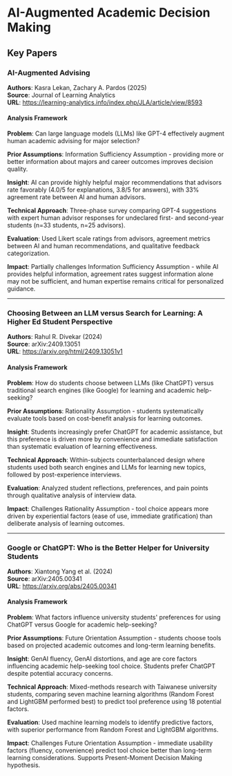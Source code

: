 # AI-Augmented Academic Decision Making

## Key Papers

### AI-Augmented Advising  
**Authors**: Kasra Lekan, Zachary A. Pardos (2025)  
**Source**: Journal of Learning Analytics  
**URL**: https://learning-analytics.info/index.php/JLA/article/view/8593

#### Analysis Framework

**Problem**: Can large language models (LLMs) like GPT-4 effectively augment human academic advising for major selection?

**Prior Assumptions**: Information Sufficiency Assumption - providing more or better information about majors and career outcomes improves decision quality.

**Insight**: AI can provide highly helpful major recommendations that advisors rate favorably (4.0/5 for explanations, 3.8/5 for answers), with 33% agreement rate between AI and human advisors.

**Technical Approach**: Three-phase survey comparing GPT-4 suggestions with expert human advisor responses for undeclared first- and second-year students (n=33 students, n=25 advisors).

**Evaluation**: Used Likert scale ratings from advisors, agreement metrics between AI and human recommendations, and qualitative feedback categorization.

**Impact**: Partially challenges Information Sufficiency Assumption - while AI provides helpful information, agreement rates suggest information alone may not be sufficient, and human expertise remains critical for personalized guidance.

---

### Choosing Between an LLM versus Search for Learning: A Higher Ed Student Perspective
**Authors**: Rahul R. Divekar (2024)  
**Source**: arXiv:2409.13051  
**URL**: https://arxiv.org/html/2409.13051v1

#### Analysis Framework

**Problem**: How do students choose between LLMs (like ChatGPT) versus traditional search engines (like Google) for learning and academic help-seeking?

**Prior Assumptions**: Rationality Assumption - students systematically evaluate tools based on cost-benefit analysis for learning outcomes.

**Insight**: Students increasingly prefer ChatGPT for academic assistance, but this preference is driven more by convenience and immediate satisfaction than systematic evaluation of learning effectiveness.

**Technical Approach**: Within-subjects counterbalanced design where students used both search engines and LLMs for learning new topics, followed by post-experience interviews.

**Evaluation**: Analyzed student reflections, preferences, and pain points through qualitative analysis of interview data.

**Impact**: Challenges Rationality Assumption - tool choice appears more driven by experiential factors (ease of use, immediate gratification) than deliberate analysis of learning outcomes.

---

### Google or ChatGPT: Who is the Better Helper for University Students
**Authors**: Xiantong Yang et al. (2024)  
**Source**: arXiv:2405.00341  
**URL**: https://arxiv.org/abs/2405.00341

#### Analysis Framework

**Problem**: What factors influence university students' preferences for using ChatGPT versus Google for academic help-seeking?

**Prior Assumptions**: Future Orientation Assumption - students choose tools based on projected academic outcomes and long-term learning benefits.

**Insight**: GenAI fluency, GenAI distortions, and age are core factors influencing academic help-seeking tool choice. Students prefer ChatGPT despite potential accuracy concerns.

**Technical Approach**: Mixed-methods research with Taiwanese university students, comparing seven machine learning algorithms (Random Forest and LightGBM performed best) to predict tool preference using 18 potential factors.

**Evaluation**: Used machine learning models to identify predictive factors, with superior performance from Random Forest and LightGBM algorithms.

**Impact**: Challenges Future Orientation Assumption - immediate usability factors (fluency, convenience) predict tool choice better than long-term learning considerations. Supports Present-Moment Decision Making hypothesis.